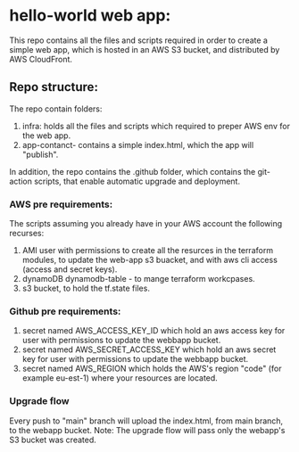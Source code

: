 # hello-world web app:

This repo contains all the files and scripts required in order to create a simple web app, which is hosted in an AWS S3 bucket, and distributed by AWS CloudFront.

## Repo structure:
The repo contain folders:
1. infra: holds all the files and scripts which required to preper AWS env for the web app.
2. app-contanct- contains a simple index.html, which the app will "publish".

In addition, the repo contains the .github folder, which contains the git-action scripts, that enable automatic upgrade and deployment.

### AWS pre requirements:
The scripts assuming you already have in your AWS account the following recurses:
1. AMI user with permissions to create all the resurces in the terraform modules, to update the web-app s3 buacket, and with aws cli access (access and secret keys).
2. dynamoDB dynamodb-table - to mange terraform workcpases.
3. s3 bucket, to hold the tf.state files.

### Github pre requirements:
1. secret named AWS_ACCESS_KEY_ID which hold an aws access key for user with permissions to update the webbapp bucket.
2. secret named AWS_SECRET_ACCESS_KEY which hold an aws secret key for user with permissions to update the webbapp bucket.
3. secret named AWS_REGION which holds the AWS's region "code" (for example eu-est-1) where your resources are located.

### Upgrade flow
Every push to "main" branch will upload the index.html, from main branch, to the webapp bucket.
Note: The upgrade flow will pass only the webapp's S3 bucket was created.